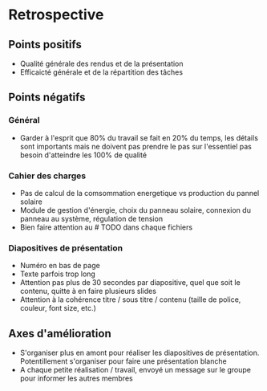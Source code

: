 # Retrospective

## Points positifs

- Qualité générale des rendus et de la présentation
- Efficaicté générale et de la répartition des tâches

## Points négatifs

### Général

- Garder à l'esprit que 80% du travail se fait en 20% du temps, les détails sont importants mais ne doivent pas prendre le pas sur l'essentiel pas besoin d'atteindre les 100% de qualité

### Cahier des charges

- Pas de calcul de la comsommation energetique vs production du pannel solaire
- Module de gestion d'énergie, choix du panneau solaire, connexion du panneau au système, régulation de tension
- Bien faire attention au # TODO dans chaque fichiers

### Diapositives de présentation

- Numéro en bas de page
- Texte parfois trop long
- Attention pas plus de 30 secondes par diapositive, quel que soit le contenu, quitte à en faire plusieurs slides
- Attention à la cohérence titre / sous titre / contenu (taille de police, couleur, font size, etc.)

## Axes d'amélioration

- S'organiser plus en amont pour réaliser les diapositives de présentation. Potentillement s'organiser pour faire une présentation blanche
- A chaque petite réalisation / travail, envoyé un message sur le groupe pour informer les autres membres
